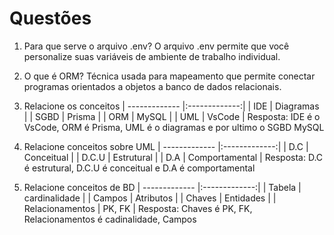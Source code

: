 # Questões 

1. Para que serve o arquivo .env? 
O arquivo .env permite que você personalize suas variáveis de ambiente de trabalho individual.

2. O que é ORM?
Técnica usada para mapeamento que permite conectar programas orientados a objetos a banco de dados relacionais.

3. Relacione os conceitos
| ------------- |:-------------:|
| IDE | Diagramas     |
| SGBD | Prisma |
| ORM  | MySQL |
| UML  | VsCode |
Resposta: IDE é o VsCode, ORM é Prisma, UML é o diagramas e por ultimo o SGBD MySQL

4. Relacione conceitos sobre UML
| ------------- |:-------------:|
| D.C | Conceitual     |
| D.C.U | Estrutural |
| D.A  | Comportamental |
Resposta: D.C é estrutural, D.C.U é conceitual e D.A é comportamental

5. Relacione conceitos de BD
| ------------- |:-------------:|
| Tabela | cardinalidade     |
| Campos | Atributos |
| Chaves  | Entidades |
| Relacionamentos  | PK, FK |
Resposta: Chaves é PK, FK, Relacionamentos é cadinalidade, Campos 
